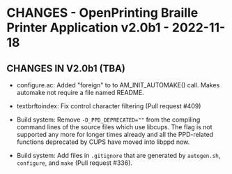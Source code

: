 # CHANGES - OpenPrinting Braille Printer Application v2.0b1 - 2022-11-18

## CHANGES IN V2.0b1 (TBA)

- configure.ac: Added "foreign" to to AM_INIT_AUTOMAKE() call. Makes
  automake not require a file named README.

- textbrftoindex: Fix control character filtering (Pull request #409)

- Build system: Remove `-D_PPD_DEPRECATED=""` from the compiling
  command lines of the source files which use libcups. The flag is not
  supported any more for longer times already and all the PPD-related
  functions deprecated by CUPS have moved into libppd now.

- Build system: Add files in `.gitignore` that are generated by
  `autogen.sh`, `configure`, and `make` (Pull request #336).
